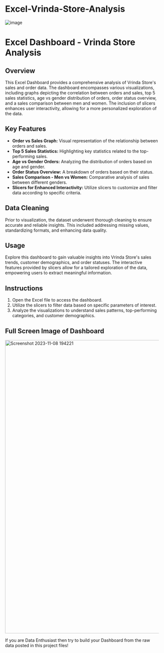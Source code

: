 # Excel-Vrinda-Store-Analysis

![image](https://github.com/nikhilbordekar/Excel-Vrinda-Store-Analysis/assets/121897260/54d1dd44-8f1b-4a96-8129-d2a2240173bc)

# Excel Dashboard - Vrinda Store Analysis

## Overview
This Excel Dashboard provides a comprehensive analysis of Vrinda Store's sales and order data. The dashboard encompasses various visualizations, including graphs depicting the correlation between orders and sales, top 5 sales statistics, age vs gender distribution of orders, order status overview, and a sales comparison between men and women. The inclusion of slicers enhances user interactivity, allowing for a more personalized exploration of the data.

## Key Features
- **Order vs Sales Graph:** Visual representation of the relationship between orders and sales.
- **Top 5 Sales Statistics:** Highlighting key statistics related to the top-performing sales.
- **Age vs Gender Orders:** Analyzing the distribution of orders based on age and gender.
- **Order Status Overview:** A breakdown of orders based on their status.
- **Sales Comparison - Men vs Women:** Comparative analysis of sales between different genders.
- **Slicers for Enhanced Interactivity:** Utilize slicers to customize and filter data according to specific criteria.

## Data Cleaning
Prior to visualization, the dataset underwent thorough cleaning to ensure accurate and reliable insights. This included addressing missing values, standardizing formats, and enhancing data quality.

## Usage
Explore this dashboard to gain valuable insights into Vrinda Store's sales trends, customer demographics, and order statuses. The interactive features provided by slicers allow for a tailored exploration of the data, empowering users to extract meaningful information.

## Instructions
1. Open the Excel file to access the dashboard. 
2. Utilize the slicers to filter data based on specific parameters of interest.
3. Analyze the visualizations to understand sales patterns, top-performing categories, and customer demographics.

## Full Screen Image of Dashboard

<img width="960" alt="Screenshot 2023-11-08 194221" src="https://github.com/nikhilbordekar/Excel-Vrinda-Store-Analysis/assets/121897260/21b36da4-bd3f-4fa5-b534-4f6231e828d8">

If you are Data Enthusiast then try to build your Dashboard from the raw data posted in this project files!
